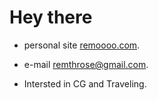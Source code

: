 # Hey there

- personal site [remoooo.com](https://remoooo.com). 

- e-mail [remthrose@gmail.com](mailto:remthrose@gmail.com). 

- Intersted in CG and Traveling.

